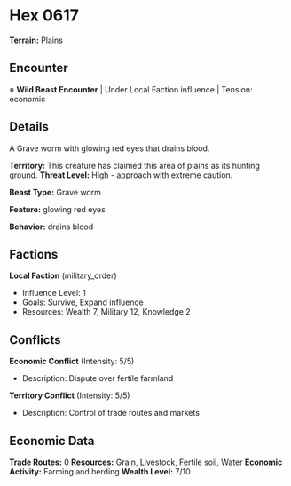 # Hex 0617

**Terrain:** Plains

## Encounter
※ **Wild Beast Encounter** | Under Local Faction influence | Tension: economic

## Details
A Grave worm with glowing red eyes that drains blood.

**Territory:** This creature has claimed this area of plains as its hunting ground.
**Threat Level:** High - approach with extreme caution.

**Beast Type:** Grave worm

**Feature:** glowing red eyes

**Behavior:** drains blood

## Factions
**Local Faction** (military_order)
- Influence Level: 1
- Goals: Survive, Expand influence
- Resources: Wealth 7, Military 12, Knowledge 2

## Conflicts
**Economic Conflict** (Intensity: 5/5)
- Description: Dispute over fertile farmland

**Territory Conflict** (Intensity: 5/5)
- Description: Control of trade routes and markets

## Economic Data
**Trade Routes:** 0
**Resources:** Grain, Livestock, Fertile soil, Water
**Economic Activity:** Farming and herding
**Wealth Level:** 7/10
